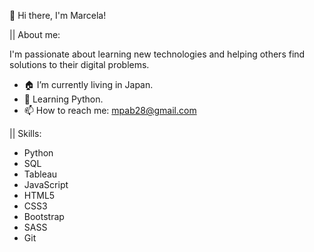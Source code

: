 👋 Hi there, I'm Marcela! 

|| About me:

I'm passionate about learning new technologies and helping others find solutions to their digital problems.

- 🏠 I’m currently living in Japan.
- 🧠 Learning Python.
- 📫 How to reach me: mpab28@gmail.com

|| Skills:
- Python
- SQL
- Tableau
- JavaScript
- HTML5 
- CSS3 
- Bootstrap 
- SASS
- Git
